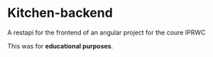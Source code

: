 # Kitchen-backend
A restapi for the frontend of an angular project for the coure IPRWC

This was for **educational purposes**.
